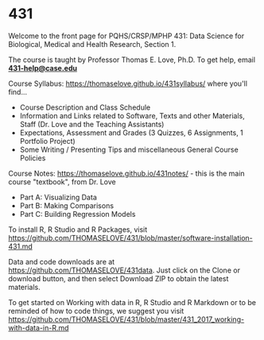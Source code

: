 # 431
Welcome to the front page for PQHS/CRSP/MPHP 431: 
Data Science for Biological, Medical and Health Research, Section 1.

The course is taught by Professor Thomas E. Love, Ph.D.
To get help, email **431-help@case.edu**

Course Syllabus: https://thomaselove.github.io/431syllabus/ where you'll find...
  - Course Description and Class Schedule
  - Information and Links related to Software, Texts and other Materials, Staff (Dr. Love and the Teaching Assistants)
  - Expectations, Assessment and Grades (3 Quizzes, 6 Assignments, 1 Portfolio Project)
  - Some Writing / Presenting Tips and miscellaneous General Course Policies

Course Notes: https://thomaselove.github.io/431notes/ - this is the main course "textbook", from Dr. Love
  - Part A: Visualizing Data
  - Part B: Making Comparisons
  - Part C: Building Regression Models

To install R, R Studio and R Packages, visit https://github.com/THOMASELOVE/431/blob/master/software-installation-431.md

Data and code downloads are at https://github.com/THOMASELOVE/431data. Just click on the Clone or download button, and then select Download ZIP to obtain the latest materials.

To get started on Working with data in R, R Studio and R Markdown or to be reminded of how to code things, we suggest you visit https://github.com/THOMASELOVE/431/blob/master/431_2017_working-with-data-in-R.md

